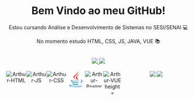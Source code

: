 <div align = "center">
<h1>Bem Vindo ao meu GitHub!</h1>
<div align = "center">
<p>Estou cursando Análise e Desenvolvimento de Sistemas no SESI/SENAI  💻


No momento estudo HTML, CSS, JS, JAVA, VUE 📚</p>
</div>
<br>
<div align="center">
<a href="https://github.com/w4ltrick">
  <img height="165em" src="https://github-readme-stats.vercel.app/api?username=w4ltrick&show_icons=true&theme=great-gatsby&include_all_commits=true&count_private=true"/>
  <img height="165em" src="https://github-readme-stats.vercel.app/api/top-langs/?username=w4ltrick&layout=compact&langs_count=7&theme=great-gatsby"/>

  <div style="display: inline_block" align="center"><br>
    <img align="left" alt="Arthur-HTML" height="45" width="55" src="https://icongr.am/devicon/html5-original-wordmark.svg?size=128&color=cc510f">
   <img align="left" alt="Arthur-JS" height="45" width="55" src="https://icongr.am/devicon/javascript-original.svg?size=128&color=cc510f">
  <img align="left" alt="Arthur-CSS" height="45" width="55" src="https://icongr.am/devicon/css3-original.svg?size=128&color=currentColor">
  <img align="left" alt="Arthur-JAVA" height="45" width="50" src="https://raw.githubusercontent.com/devicons/devicon/master/icons/java/java-original.svg">
  <img align="left" alt="Arthur-PostgreSQL" height="45" width="50" src="https://icongr.am/devicon/postgresql-original-wordmark.svg?size=128&color=254fb1" />
   <img align="left" alt="Arthur-VUE height="45" width="50" src="https://icongr.am/devicon/vuejs-original.svg?size=128&color=currentColor">
</div>
  
<div align="center">
<a href = "mailto:w4ltrick@gmail.com"><img src="https://img.shields.io/badge/-Gmail-%23333?style=for-the-badge&logo=gmail&logoColor=white" target="_blank"></a>
<a href="https://www.linkedin.com/in/vitor-waltrick-b9194029a/" target="_blank"><img src="https://img.shields.io/badge/-LinkedIn-%230077B5?style=for-the-badge&logo=linkedin&logoColor=white" target="_blank"></a>
</div>
